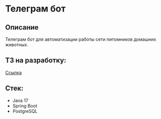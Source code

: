 # Телеграм бот

## Описание
Телеграм бот для автоматизации работы сети питомников домашних животных.

## ТЗ на разработку:
[Ссылка](https://github.com/11th/shelter-tg-bot/wiki/%D0%A2%D0%97-%D0%BD%D0%B0-%D1%80%D0%B0%D0%B7%D1%80%D0%B0%D0%B1%D0%BE%D1%82%D0%BA%D1%83)

## Стек:
- Java 17
- Spring Boot
- PostgreSQL
